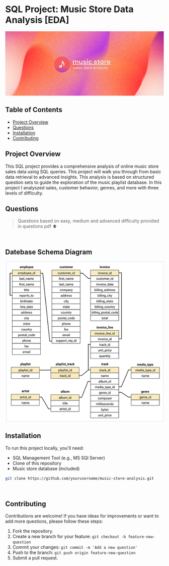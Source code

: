 
# SQL Project: Music Store Data Analysis [EDA]

![Project Banner](./assets/musicBanner.png)


## Table of Contents
- [Project Overview](#project-overview)
- [Questions](#questions)
- [Installation](#installation)
- [Contributing](#contributing)


## Project Overview

This SQL project provides a comprehensive analysis of online music store sales data using SQL queries. This project will walk you through from basic data retrieval to advanced insights. This analysis is based on structured question sets to guide the exploration of the music playlist database. In this project I analyszed sales, customer behavior, genres, and more with three levels of difficulty.

## Questions

> Questions based on easy, medium and advanced difficulty provided in questions pdf ⬆
<br>

## Datebase Schema Diagram

![Schema Diagram](./assets/databaseSchema.png)


## Installation

To run this project locally, you'll need:
- SQL Management Tool (e.g., MS SQl Server)
- Clone of this repository
- Music store database (included)

```bash
git clone https://github.com/yourusername/music-store-analysis.git
```
<br>

## Contributing

Contributions are welcome! If you have ideas for improvements or want to add more questions, please follow these steps:
1. Fork the repository.
2. Create a new branch for your feature: `git checkout -b feature-new-question`
3. Commit your changes: `git commit -m 'Add a new question'`
4. Push to the branch: `git push origin feature-new-question`
5. Submit a pull request.

